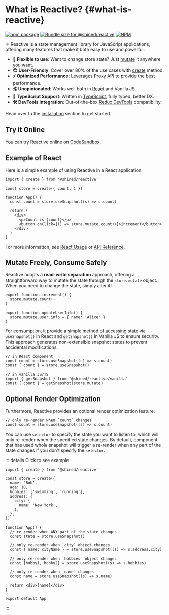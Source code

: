 # What is Reactive? {#what-is-reactive}

<a href="https://npmjs.com/package/@shined/reactive"><img src="https://img.shields.io/npm/v/@shined/reactive.svg" alt="npm package"></a>
<a href="https://pkg-size.dev/@shined/reactive"><img src="https://pkg-size.dev/badge/bundle/17299" title="Bundle size for @shined/reactive"></a>
<a href="https://github.com/sheinsight/reactive/blob/main/LICENSE"><img alt="NPM" src="https://img.shields.io/npm/l/%40shined%2Freactive"></a>

⚛️ Reactive is a state management library for JavaScript applications, offering many features that make it both easy to use and powerful.

- **🧩 Flexible to use**: Want to change store state? Just [mutate](/reference/vanilla-api#create-returns-mutate) it anywhere you want.
- **😊 User-Friendly**: Cover over 80% of the use cases with [create](/reference/root-api#create) method.
- **⚡️ Optimized Performance**: Leverages [Proxy API](https://developer.mozilla.org/en-US/docs/Web/JavaScript/Reference/Global_Objects/Proxy) to provide the best performance.
- **🏄 Unopinionated**: Works well both in [React](https://react.dev/) and Vanilla JS.
- **🦄 TypeScript Support**: Written in [TypeScript](https://www.typescriptlang.org/), fully typed, better DX.
- **🛠️ DevTools Integration**: Out-of-the-box [Redux DevTools](https://github.com/reduxjs/redux-devtools#redux-devtools) compatibility.

Head over to the [installation](/installation) section to get started.

## Try it Online

You can try Reactive online on [CodeSandbox](https://githubbox.com/sheinsight/reactive/tree/main/examples/basic).

## Example of React

Here is a simple example of using Reactive in a React application.

```tsx
import { create } from '@shined/reactive'

const store = create({ count: 1 })

function App() {
  const count = store.useSnapshot((s) => s.count)

  return (
    <div>
      <p>Count is {count}</p>
      <button onClick={() => store.mutate.count++}>increment</button>
    </div>
  )
}
```

For more information, see [React Usage](/usage/react) or [API Reference](/reference/root-api).

## Mutate Freely, Consume Safely

Reactive adopts a **read-write separation** approach, offering a straightforward way to mutate the state through the `store.mutate` object. When you need to change the state, simply alter it!

```tsx
export function increment() {
  store.mutate.count++
}

export function updateUserInfo() {
  store.mutate.user.info = { name: 'Alice' }
}
```

For consumption, it provide a simple method of accessing state via `useSnapshot()` in React and `getSnapshot()` in Vanilla JS to ensure security. This approach generates non-extensible snapshot states to prevent accidental modifications.

```tsx
// in React component
const count = store.useSnapshot((s) => s.count)
const { count } = store.useSnapshot()

// in vanilla JS/TS
import { getSnapshot } from '@shined/reactive/vanilla'
const { count } = getSnapshot(store.mutate)
```

## Optional Render Optimization

Furthermore, Reactive provides an optional render optimization feature.

```tsx
// only re-render when `count` changes
const count = store.useSnapshot((s) => s.count)
```

You can use `selector` to specify the state you want to listen to, which will only re-render when the specified state changes. By default, component that has used whole snapshot will trigger a re-render when any part of the state changes if you don't specify the `selector`.

::: details Click to see example

```tsx
import { create } from '@shined/reactive'

const store = create({
  name: 'Bob',
  age: 18,
  hobbies: ['swimming', 'running'],
  address: {
    city: {
      name: 'New York',
    },
  },
})

function App() {
  // re-render when ANY part of the state changes
  const state = store.useSnapshot()

  // only re-render when `city` object changes
  const { name: cityName } = store.useSnapshot((s) => s.address.city)

  // only re-render when `hobbies` object changes
  const [hobby1, hobby2] = store.useSnapshot((s) => s.hobbies)

  // only re-render when `name` changes
  const name = store.useSnapshot((s) => s.name)

  return <div>{name}</div>
}

export default App
```

:::
